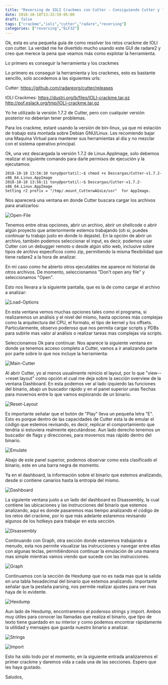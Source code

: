 ```yaml
---
title: "Reversing de IOLI Crackmes con Cutter - Consiguiendo Cutter y los crackmes de IOLI"
date: 2018-10-18T13:32:59-05:00
draft: false
tags: ["crackme","ioli","cutter","radare","reversing"]
categories: ["reversing","ELF32"]
---
```


Ok, esta es una pequeña guía de como resolver los retos crackme de IOLI con cutter. La verdad me he divertido mucho usando este GUI de radare2 y creo que merece la pena que veamos más como explotar la herramienta.

Lo primero es conseguir la herramienta y los crackmes
<!--more-->

Lo primero es conseguir la herramienta y los crackmes, esto es bastante sencillo, solo accedemos a las siguientes urls:

Cutter: https://github.com/radareorg/cutter/releases

IOLI Crackmes: https://dustri.org/b/files/IOLI-crackme.tar.gz http://pof.eslack.org/tmp/IOLI-crackme.tar.gz

Yo he utilizado la versión 1.7.2 de Cutter, pero con cualquier versión posterior no deberían tener problemas.

Para los crackme, estaré usando la versión de bin-linux, ya que mi estación de trabajo esta montada sobre Debian GNU/Linux. Les recomiendo bajar una Maquina Virtual para mantener sus herramientas al día y no mezclar con el sistema operativo principal.

Ok, una vez descargada la versión 1.7.2 de Linux.AppImage, solo debemos realizar el siguiente comando para darle permisos de ejecución y la ejecutamos:

```
2018-10-18 13:56:10 tony@portatil:~$ chmod +x Descargas/Cutter-v1.7.2-x86_64.Linux.AppImage
2018-10-18 13:56:11 tony@portatil:~$ Descargas/Cutter-v1.7.2-x86_64.Linux.AppImage
Setting r2 prefix = "/tmp/.mount_CutterwAGsLe/usr"  for AppImage.
```

Nos aparecerá una ventana en donde Cutter buscara cargar los archivos para analizarlos:

![Open-File](/img/cutter00/open-file.png)

Tenemos entre otras opciones, abrir un archivo, abrir un shellcode o abrir algún proyecto que anteriormente estemos trabajando (oh si, puedes continuar tu trabajo justo en donde lo dejaste). En la opción de abrir un archivo, también podemos seleccionar el input, es decir, podemos usar Cutter con un debugger remoto o desde algún sitio web, inclusive sobre tipos de archivo específicos como zip, permitiendo la misma flexibilidad que tiene radare2 a la hora de analizar.

En mi caso como he abierto otros ejecutables me aparece mi historial de otros archivos. De momento, seleccionamos "Don't open any file" y seleccionamos "Open".

Esto nos llevara a la siguiente pantalla, que es la de como cargar el archivo a analizar:

![Load-Options](/img/cutter00/load-options.png)

En esta ventana vemos muchas opciones tales como el programa, si realizaremos un análisis y el nivel del mismo, hasta opciones más complejas como la arquitectura del CPU, el formato, el tipo de kernel y los offsets. Particularmente, observo poderoso que nos permita cargar scripts y PDBs para subirle mas valor al análisis o realizar tareas mas complejas vía scripts.

Seleccionamos Ok para continuar. Nos aparece la siguiente ventana en donde ya tenemos acceso completo a Cutter, vamos a ir analizando parte por parte sobre lo que nos incluye la herramienta:

![Main-Cutter](/img/cutter00/main-cutter.png)

Al abrir Cutter, yo al menos usualmente reinicio el layout, por lo que "view--\>reset layout" como opción el cual me deja sobre la sección overview de la ventana Dashboard. En esta podemos ver al lado izquierdo las funciones del binario, abajo un buscador rápido y en el panel superior unas flechas para movernos entre lo que vamos explorando de un binario.

![Reset-Layout](/img/cutter00/fresh-layout.png)

Es importante señalar que el botón de "Play" lleva un pequeña letra "E". Esto es porque dentro de las capacidades de Cutter esta la de emular el código que estemos revisando, es decir, replicar el comportamiento que tendría si estuviera realmente ejecutándose. Aun lado derecho tenemos un buscador de flags y direcciones, para movernos mas rápido dentro del binario.

![Emulate](/img/cutter00/panel-superior.png)

Abajo de este panel superior, podemos observar como esta clasificado el binario, este en una barra negra de momento.

Ya en el dashboard, la información sobre el binario que estemos analizando, desde si contiene canarios hasta la entropía del mismo.

![Dashboard](/img/cutter00/dashboard.png)

La siguiente ventana justo a un lado del dashboard es Disassembly, la cual contiene las ubicaciones y las instrucciones del binario que estemos analizando, aquí es donde pasaremos mas tiempo analizando el código de los retos del crackme, por lo que más adelante estaremos revisando algunos de los hotkeys para trabajar en esta sección.

![Disassembly](/img/cutter00/disassembly.png)

Continuando con Graph, otra sección donde estaremos trabajando a menudo, esta nos permite visualizar las instrucciones y navegar entre ellas con algunas teclas, permitiéndonos continuar la emulación de una manera mas simple mientras vamos viendo que sucede con las instrucciones.

![Graph](/img/cutter00/graph.png)

Continuamos con la sección de Hexdump que no es nada mas que la salida en una tabla hexadecimal del binario que estemos analizando. Importante señalar que la pestaña parsing, nos permite realizar ajustes para ver mas haya de lo evidente.

![Hexdump](/img/cutter00/hexdump.png)

Aun lado de Hexdump, encontraremos el poderoso strings y import. Ambos muy útiles para conocer las llamadas que realiza el binario, que tipo de texto tiene guardado en su interior y como podemos encontrar rápidamente la utilidad y mensajes que guarda nuestro binario a analizar.

![Strings](/img/cutter00/strings.png)

![Import](/img/cutter00/import.png)

Esto ha sido todo por el momento, en la siguiente entrada analizaremos el primer crackme y daremos vida a cada una de las secciones. Espero que les haya gustado.

Saludos,
